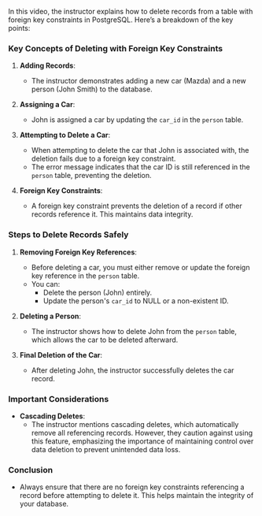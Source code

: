 In this video, the instructor explains how to delete records from a table with foreign key constraints in PostgreSQL. Here’s a breakdown of the key points:

### Key Concepts of Deleting with Foreign Key Constraints

1. **Adding Records**:
   - The instructor demonstrates adding a new car (Mazda) and a new person (John Smith) to the database.

2. **Assigning a Car**:
   - John is assigned a car by updating the `car_id` in the `person` table.

3. **Attempting to Delete a Car**:
   - When attempting to delete the car that John is associated with, the deletion fails due to a foreign key constraint.
   - The error message indicates that the car ID is still referenced in the `person` table, preventing the deletion.

4. **Foreign Key Constraints**:
   - A foreign key constraint prevents the deletion of a record if other records reference it. This maintains data integrity.

### Steps to Delete Records Safely

1. **Removing Foreign Key References**:
   - Before deleting a car, you must either remove or update the foreign key reference in the `person` table.
   - You can:
     - Delete the person (John) entirely.
     - Update the person's `car_id` to NULL or a non-existent ID.

2. **Deleting a Person**:
   - The instructor shows how to delete John from the `person` table, which allows the car to be deleted afterward.

3. **Final Deletion of the Car**:
   - After deleting John, the instructor successfully deletes the car record.

### Important Considerations

- **Cascading Deletes**: 
   - The instructor mentions cascading deletes, which automatically remove all referencing records. However, they caution against using this feature, emphasizing the importance of maintaining control over data deletion to prevent unintended data loss.

### Conclusion

- Always ensure that there are no foreign key constraints referencing a record before attempting to delete it. This helps maintain the integrity of your database. 
